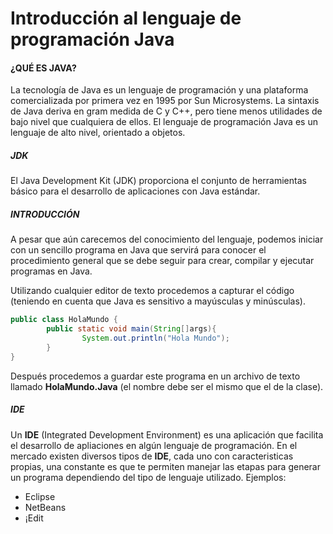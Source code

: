 # Introducción al lenguaje de programación Java
#### ¿QUÉ ES JAVA?
La tecnología de Java es un lenguaje de programación y una plataforma comercializada por primera vez en 1995 por Sun Microsystems.
La sintaxis de Java deriva en gram medida de C y C++, pero tiene menos utilidades de bajo nivel que cualquiera de ellos. El lenguaje de programación Java es un lenguaje de alto nivel, orientado a objetos.
##### JDK
El Java Development Kit (JDK) proporciona el conjunto de herramientas básico para el desarrollo de aplicaciones con Java estándar.
##### INTRODUCCIÓN
A pesar que aún carecemos del conocimiento del lenguaje, podemos iniciar con un sencillo programa en Java que servirá para conocer el procedimiento general que se debe seguir para crear, compilar y ejecutar programas en Java.

Utilizando cualquier editor de texto procedemos a capturar el código (teniendo en cuenta que Java es sensitivo a mayúsculas y minúsculas).
```java
public class HolaMundo {
		public static void main(String[]args){
				System.out.println("Hola Mundo");
		}
}
```
Después procedemos a guardar este programa en un archivo de texto llamado **HolaMundo.Java** (el nombre debe ser el mismo que el de la clase).
##### IDE
Un **IDE** (Integrated Development Environment) es una aplicación que facilita el desarrollo de apliaciones en algún lenguaje de programación.
En el mercado existen diversos tipos de **IDE**, cada uno con caracteristicas propias, una constante es que te permiten manejar las etapas para generar un programa dependiendo del tipo de lenguaje utilizado.
Ejemplos:
- Eclipse
- NetBeans
- ¡Edit
